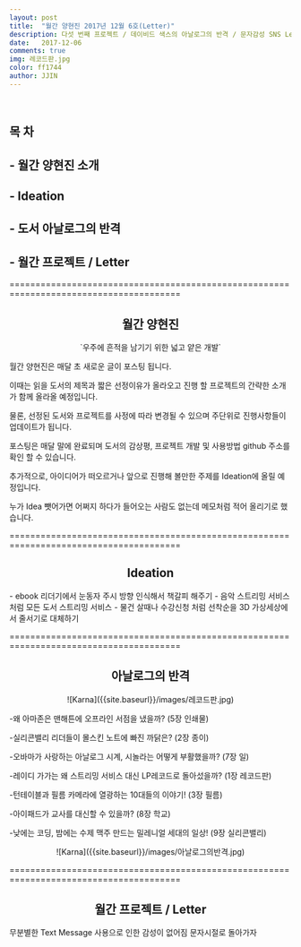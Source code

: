 ```yaml
---
layout: post
title:  "월간 양현진 2017년 12월 6호(Letter)"
description: 다섯 번째 프로젝트 / 데이비드 색스의 아날로그의 반격 / 문자감성 SNS Letter
date:   2017-12-06
comments: true
img: 레코드판.jpg
color: ff1744
author: JJIN
---
```

<br>
<h2>목 차 </h2>
<h2>- 월간 양현진 소개</h2>
<h2>- Ideation</h2>
<h2>- 도서 아날로그의 반격</h2>
<h2>- 월간 프로젝트 / Letter</h2>

=======================================================================================
<br>
<div style="text-align:center" markdown="1">
<h2>월간 양현진</h2>
`우주에 흔적을 남기기 위한 넓고 얕은 개발`
</div>

월간 양현진은 매달 초 새로운 글이 포스팅 됩니다.

이때는 읽을 도서의 제목과 짧은 선정이유가 올라오고 진행 할 프로젝트의 간략한 소개가 함께 올라올 예정입니다.

물론, 선정된 도서와 프로젝트를 사정에 따라 변경될 수 있으며 주단위로 진행사항들이 업데이트가 됩니다.

포스팅은 매달 말에 완료되며 도서의 감상평, 프로젝트 개발 및 사용방법 github 주소를 확인 할 수 있습니다.

추가적으로, 아이디어가 떠오르거나 앞으로 진행해 볼만한 주제를 Ideation에 올릴 예정입니다.

누가 Idea 뺏어가면 어쩌지 하다가 들어오는 사람도 없는데 메모처럼 적어 올리기로 했습니다.

=======================================================================================
<br>
<div style="text-align:center" markdown="1">
<h2>Ideation</h2>
</div>
 - ebook 리더기에서 눈동자 주시 방향 인식해서 책갈피 해주기
 - 음악 스트리밍 서비스 처럼 모든 도서 스트리밍 서비스
 - 물건 살때나 수강신청 처럼 선착순을 3D 가상세상에서 줄서기로 대체하기

=======================================================================================
<br>
<div style="text-align:center" markdown="1">
<h2>아날로그의 반격</h2>
</div>
<div style="text-align:center" markdown="1">
![Karna]({{site.baseurl}}/images/레코드판.jpg)
</div>

-왜 아마존은 맨해튼에 오프라인 서점을 냈을까? (5장 인쇄물)

-실리콘밸리 리더들이 몰스킨 노트에 빠진 까닭은? (2장 종이)

-오바마가 사랑하는 아날로그 시계, 시놀라는 어떻게 부활했을까? (7장 일)

-레이디 가가는 왜 스트리밍 서비스 대신 LP레코드로 돌아섰을까? (1장 레코드판)

-턴테이블과 필름 카메라에 열광하는 10대들의 이야기! (3장 필름) 

-아이패드가 교사를 대신할 수 있을까? (8장 학교)

-낮에는 코딩, 밤에는 수제 맥주 만드는 밀레니얼 세대의 일상! (9장 실리콘밸리)

<div style="text-align:center" markdown="1">
![Karna]({{site.baseurl}}/images/아날로그의반격.jpg)
</div>

=======================================================================================
<br>
<div style="text-align:center" markdown="1">
<h2>월간 프로젝트 / Letter</h2>
</div>

무분별한 Text Message 사용으로 인한 감성이 없어짐 문자시절로 돌아가자
